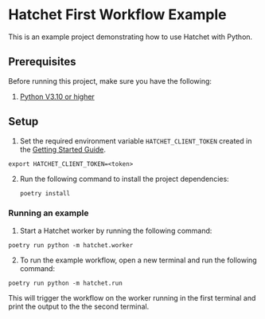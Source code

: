 # Hatchet First Workflow Example

This is an example project demonstrating how to use Hatchet with Python.


## Prerequisites

Before running this project, make sure you have the following:

1. [Python V3.10 or higher](https://www.python.org/downloads/)

## Setup

1. Set the required environment variable `HATCHET_CLIENT_TOKEN` created in the [Getting Started Guide](https://docs.hatchet.run/home/hatchet-cloud-quickstart).

```
export HATCHET_CLIENT_TOKEN=<token>
```

2. Run the following command to install the project dependencies:

   ```shell
   poetry install
   ```

### Running an example

1. Start a Hatchet worker by running the following command:

```shell
poetry run python -m hatchet.worker
```

2. To run the example workflow, open a new terminal and run the following command:

```shell
poetry run python -m hatchet.run
```

This will trigger the workflow on the worker running in the first terminal and print the output to the the second terminal.